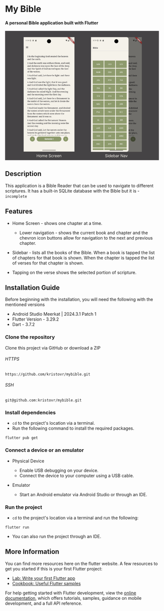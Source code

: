 # My Bible
#### A personal Bible application built with Flutter

![Banner Screenshots](assets/images/banner.png "App screenshots")

## Description

This application is a Bible Reader that can be used to navigate to different scriptures.
It has a built-in SQLite database with the Bible but it is - `incomplete`

## Features
* Home Screen - shows one chapter at a time.
    * Lower navigation - shows the current book and chapter and the chevron icon buttons allow
    for navigation to the next and previous chapter.
* Sidebar - lists all the books of the Bible. When a book is tapped the list of chapters for that
    book is shown. When the chapter is tapped the list of verses for that chapter is shown.

* Tapping on the verse shows the selected portion of scripture.

## Installation Guide

Before beginning with the installation, you will need the following with the mentioned versions

* Android Studio Meerkat | 2024.3.1 Patch 1
* Flutter Version - 3.29.2
* Dart - 3.7.2

### Clone the repository

Clone this project via GitHub or download a ZIP

###### HTTPS
```
https://github.com/kristovr/mybible.git
```
###### SSH
```
git@github.com:kristovr/mybible.git
```

### Install dependencies
* `cd` to the project's location via a terminal.
* Run the following command to install the required packages.
```
flutter pub get
```

### Connect a device or an emulator
* Physical Device
    * Enable USB debugging on your device.
    * Connect the device to your computer using a USB cable.

* Emulator
    * Start an Android emulator via Android Studio or through an IDE.

### Run the project

* `cd` to the project's location via a terminal and run the following:
```
flutter run
```
* You can also run the project through an IDE.

## More Information

You can find more resources here on the flutter website.
A few resources to get you started if this is your first Flutter project:

- [Lab: Write your first Flutter app](https://docs.flutter.dev/get-started/codelab)
- [Cookbook: Useful Flutter samples](https://docs.flutter.dev/cookbook)

For help getting started with Flutter development, view the
[online documentation](https://docs.flutter.dev/), which offers tutorials,
samples, guidance on mobile development, and a full API reference.
